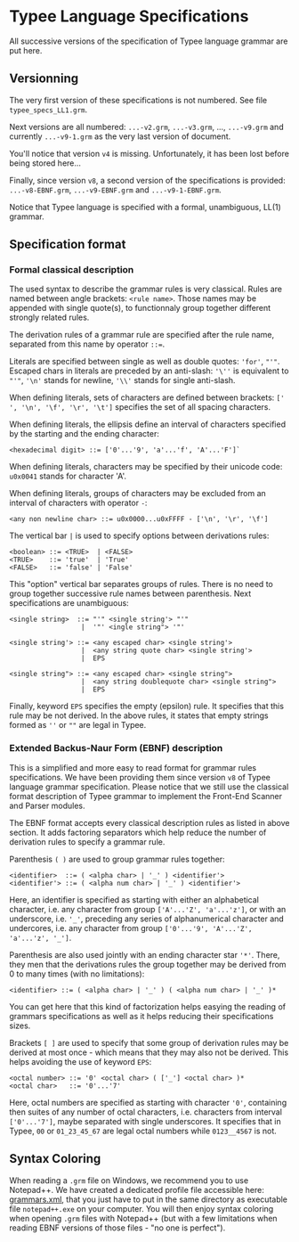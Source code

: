 # Typee Language Specifications

All successive versions of the specification of Typee language grammar are 
put here.


## Versionning

The very first version of these specifications is not numbered. See file 
`typee_specs_LL1.grm`.

Next versions are all numbered: `...-v2.grm`, `...-v3.grm`, ..., 
`...-v9.grm` and currently `...-v9-1.grm` as the very last version of 
document.

You'll notice that version `v4` is missing. Unfortunately, it has been lost 
before being stored here...

Finally, since version `v8`, a second version of the specifications is 
provided: `...-v8-EBNF.grm`, `...-v9-EBNF.grm` and `...-v9-1-EBNF.grm`. 

Notice that Typee language is specified with a formal, unambiguous, LL(1) 
grammar.


## Specification format

### Formal classical description

The used syntax to describe the grammar rules is very classical.
Rules are named between angle brackets: `<rule name>`. Those names may 
be appended with single quote(s), to functionnaly group together different
strongly related rules.

The derivation rules of a grammar rule are specified after the rule name, 
separated from this name by operator `::=`.

Literals are specified between single as well as double quotes: `'for'`,
`"'"`. Escaped chars in literals are preceded by an anti-slash: `'\''` is 
equivalent to `"'"`, `'\n'` stands for newline, `'\\'` stands for single 
anti-slash.

When defining literals, sets of characters are defined between brackets: 
`[' ', '\n', '\f', '\r', '\t']` specifies the set of all spacing characters.

When defining literals, the ellipsis define an interval of characters 
specified by the starting and the ending character: 

    <hexadecimal digit> ::= ['0'...'9', 'a'...'f', 'A'...'F']`

When defining literals, characters may be specified by their unicode code:
`u0x0041` stands for character 'A'.

When defining literals, groups of characters may be excluded from an interval 
of characters with operator `-`:

    <any non newline char> ::= u0x0000...u0xFFFF - ['\n', '\r', '\f']

The vertical bar `|` is used to specify options between derivations rules:

    <boolean> ::= <TRUE>  | <FALSE>
    <TRUE>    ::= 'true'  | 'True'
    <FALSE>   ::= 'false' | 'False'

This "option" vertical bar separates groups of rules. There is no need to 
group together successive rule names between parenthesis. Next specifications 
are unambiguous:

    <single string>  ::= "'" <single string'> "'"
                      |  '"' <ingle string"> '"'

    <single string'> ::= <any escaped char> <single string'>
                      |  <any string quote char> <single string'>
                      |  EPS

    <single string"> ::= <any escaped char> <single string">
                      |  <any string doublequote char> <single string">
                      |  EPS

Finally, keyword `EPS` specifies the empty (epsilon) rule. It specifies that 
this rule may be not derived. In the above rules, it states that empty strings 
formed as `''` or `""` are legal in Typee.


### Extended Backus-Naur Form (EBNF) description

This is a simplified and more easy to read format for grammar rules 
specifications. We have been providing them since version `v8` of Typee 
language grammar specification. Please notice that we still use the 
classical format description of Typee grammar to implement the Front-End 
Scanner and Parser modules.

The EBNF format accepts every classical description rules as listed in above 
section. It adds factoring separators which help reduce the number of 
derivation rules to specify a grammar rule.


Parenthesis `( )` are used to group grammar rules together:

    <identifier>  ::= ( <alpha char> | '_' ) <identifier'>
    <identifier'> ::= ( <alpha num char> | '_' ) <identifier'>

Here, an identifier is specified as starting with either an alphabetical 
character, i.e. any character from group `['A'...'Z', 'a'...'z']`, or with an
underscore, i.e. `'_'`, preceding any series of alphanumerical character and 
undercores, i.e. any character from group `['0'...'9', 'A'...'Z', 'a'...'z', '_']`.

Parenthesis are also used jointly with an ending character star `'*'`. There, 
they men that the derivations rules the group together may be derived from 0 
to many times (with no limitations):

    <identifier> ::= ( <alpha char> | '_' ) ( <alpha num char> | '_' )*

You can get here that this kind of factorization helps easying the reading of 
grammars specifications as well as it helps reducing their specifications 
sizes.


Brackets `[ ]` are used to specify that some group of derivation rules may be 
derived at most once - which means that they may also not be derived. This 
helps avoiding the use of keyword `EPS`:

    <octal number> ::= '0' <octal char> ( ['_'] <octal char> )*
    <octal char>   ::= '0'...'7' 

Here, octal numbers are specified as starting with character `'0'`, containing 
then suites of any number of octal characters, i.e. characters from interval 
`['0'...'7']`, maybe separated with single underscores. It specifies that in 
Typee, `00` or `01_23_45_67` are legal octal numbers while `0123__4567` is not.



## Syntax Coloring

When reading a `.grm` file on Windows, we recommend you to use Notepad++. We 
have created a dedicated profile file accessible here:
[grammars.xml](../Notepad%2B%2BXML-configs/), 
that you just have to put in the same directory as executable file 
`notepad++.exe` on your computer. You will then enjoy syntax coloring when 
opening `.grm` files with Notepad++ (but with a few limitations when reading 
EBNF versions of those files - "no one is perfect").
